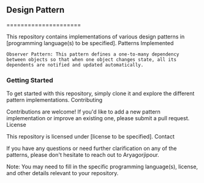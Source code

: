 ## Design Pattern

=====================

This repository contains implementations of various design patterns in [programming language(s) to be specified].
Patterns Implemented

    Observer Pattern: This pattern defines a one-to-many dependency between objects so that when one object changes state, all its dependents are notified and updated automatically.

### Getting Started

To get started with this repository, simply clone it and explore the different pattern implementations.
Contributing

Contributions are welcome! If you'd like to add a new pattern implementation or improve an existing one, please submit a pull request.
License

This repository is licensed under [license to be specified].
Contact

If you have any questions or need further clarification on any of the patterns, please don't hesitate to reach out to Aryagorjipour.

Note: You may need to fill in the specific programming language(s), license, and other details relevant to your repository.
